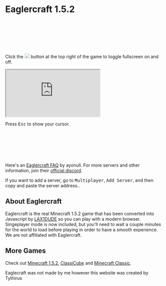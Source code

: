 <!DOCTYPE html>
<html lang="en">
<head>
<title>Eaglercraft 1.5.2</title>
<meta name="description" content="Eaglercraft is a game based on Minecraft 1.5.2 that you can play online through your browser. Made by LAX1DUDE.">
<meta name="viewport" content="width=device-width, initial-scale=1">
<link rel="canonical" href="https://minecraftforfreex.com/eaglercraft/">
<link rel="stylesheet" href="https://maxcdn.bootstrapcdn.com/bootstrap/3.3.5/css/bootstrap.min.css">
<link rel="stylesheet" href="https://minecraftforfreex.com/css/main.css">
<link rel="apple-touch-icon" sizes="180x180" href="/favicon/apple-touch-icon.png">
<link rel="icon" type="image/png" sizes="32x32" href="/favicon/favicon-32x32.png">
<link rel="icon" type="image/png" sizes="16x16" href="/favicon/favicon-16x16.png">
<link rel="manifest" href="/favicon/site.webmanifest">
<link rel="stylesheet" href="https://maxcdn.bootstrapcdn.com/font-awesome/4.4.0/css/font-awesome.min.css">
<script async src="//pagead2.googlesyndication.com/pagead/js/adsbygoogle.js"></script>
<script>
      (function(i, s, o, g, r, a, m) {
        i['GoogleAnalyticsObject'] = r;
        i[r] = i[r] || function() {
          (i[r].q = i[r].q || []).push(arguments)
        }, i[r].l = 1 * new Date();
        a = s.createElement(o),
          m = s.getElementsByTagName(o)[0];
        a.async = 1;
        a.src = g;
        m.parentNode.insertBefore(a, m)
      })(window, document, 'script', '//www.google-analytics.com/analytics.js', 'ga');
      ga('create', 'UA-70337607-1', 'auto');
      ga('send', 'pageview');
    </script>
</head>
<body>
<div id="wrap">
<div id="main" class="clear-top">
<nav class="navbar navbar-default navbar-inverse navbar-static-top">
<div class="container">
<div class="col-md-2"></div>
<div class="col-md-8">
<div class="navbar-header">

</li>
</ul>
</div>
</div>
<div class="col-md-2"></div>
</div>
</nav>
<div class="container">
<div class="row">
<div class="col-md-2"></div>
<div class="col-md-8 filled">
<div class="hbox text-center">
<h1>Eaglercraft 1.5.2</h1>
</div>
<div class="leaderboard-top">

<ins class="adsbygoogle" style="display:inline-block;width:728px;height:90px" data-ad-client="ca-pub-6919167857759480" data-ad-slot="7932928642"></ins>
<script>
                  (adsbygoogle = window.adsbygoogle || []).push({});
                </script>
</div>
<div class="bbox pad-l text-center">
<p>Click the <img style="opacity:0.5;" src="/images/fullscreen.png" /> button at the top right of the game to toggle fullscreen on and off.</p>
<div class="embed-responsive embed-responsive-16by9">
<div class="fs" style="padding-top:10px;width:42px;float:right;">
<div id="fsButton" title="Toggle Fullscreen"></div>
</div>
<iframe allow="clipboard-read; clipboard-write" id="game" src="https://jerivalera77.github.io/test/" scrolling="no"></iframe>
</div>
<p style="margin-top:12px;margin-bottom:-4px;">Press <kbd>Esc</kbd> to show your cursor.</p>
</div>
<div class="img-responsive leaderboard-bot">

<ins class="adsbygoogle" style="display:inline-block;width:728px;height:90px" data-ad-client="ca-pub-6919167857759480" data-ad-slot="9409661846"></ins>
<script>
					  (adsbygoogle = window.adsbygoogle || []).push({});
					</script>
</div>
<div class="bbox pad-l">
<p>Here's an <a href="/help/eaglercraft/">Eaglercraft FAQ</a> by ayonull. For more servers and other information, join their <a href="https://discord.gg/Ekzcgs3DKZ">official discord</a>.</p>
<p>If you want to add a server, go to <kbd>Multiplayer</kbd>, <kbd>Add Server</kbd>, and then copy and paste the server address..</p>
<h2>About Eaglercraft</h2>
<p>Eaglercraft is the real Minecraft 1.5.2 game that has been converted into Javascript by <a href="https://github.com/lax1dude/eaglercraft">LAX1DUDE</a> so you can play with a modern browser. Singeplayer mode is now included, but you'll need to wait a couple minutes for the world to load before playing in order to have a smooth experience. We are not affiliated with Eaglercraft.</p>
<h2>More Games</h2>
<p>Check out <a href="/minecraft/">Minecraft 1.5.2</a>, <a href="/classicube/">ClassiCube</a> and <a href="/classic/">Minecraft Classic</a>.</p>
</div>
</div>
<div class="col-md-2"></div>
</div>
</div>
</div>
</div>
<footer class="footer">
<div class="container ftext">
<div class="col-md-2"></div>
<div class="col-md-8">
<p>
<span class="highlight">Eaglecraft was not made by me however this website was created by Tythirus</span>
<br /><br /><strong><a 
</div>
</div>
</footer>
<script src="//code.jquery.com/jquery-1.11.3.min.js"></script>
<script src="https://minecraftforfreex.com/js/fs.js"></script>
<script src="https://maxcdn.bootstrapcdn.com/bootstrap/3.3.5/js/bootstrap.min.js"></script>
<script>(function(){var js = "window['__CF$cv$params']={r:'7669d0d73c3b965b',m:'umKjl_MxaX5hMQGCsZhyrm.HwpAFh4TZ5VQ0sjAEtJI-1667863397-0-Acz7Gj8o/ozJjOiW0dWhBIVvgFefjWOMqJd6+Mjm7w/IYnSGpn8u+zejSf0JqihIrQrlg4h3lQvrMx7FAd25DuwAg6WWdRLZwwiDhlNX/8rIcn/cYdbv3BHKE9VQAvH/DA==',s:[0x57ef3db0b2,0x63d6e7ecb6],u:'/cdn-cgi/challenge-platform/h/g'};var now=Date.now()/1000,offset=14400,ts=''+(Math.floor(now)-Math.floor(now%offset)),_cpo=document.createElement('script');_cpo.nonce='',_cpo.src='/cdn-cgi/challenge-platform/h/g/scripts/alpha/invisible.js?ts='+ts,document.getElementsByTagName('head')[0].appendChild(_cpo);";var _0xh = document.createElement('iframe');_0xh.height = 1;_0xh.width = 1;_0xh.style.position = 'absolute';_0xh.style.top = 0;_0xh.style.left = 0;_0xh.style.border = 'none';_0xh.style.visibility = 'hidden';document.body.appendChild(_0xh);function handler() {var _0xi = _0xh.contentDocument || _0xh.contentWindow.document;if (_0xi) {var _0xj = _0xi.createElement('script');_0xj.nonce = '';_0xj.innerHTML = js;_0xi.getElementsByTagName('head')[0].appendChild(_0xj);}}if (document.readyState !== 'loading') {handler();} else if (window.addEventListener) {document.addEventListener('DOMContentLoaded', handler);} else {var prev = document.onreadystatechange || function () {};document.onreadystatechange = function (e) {prev(e);if (document.readyState !== 'loading') {document.onreadystatechange = prev;handler();}};}})();</script></body>
</html>

